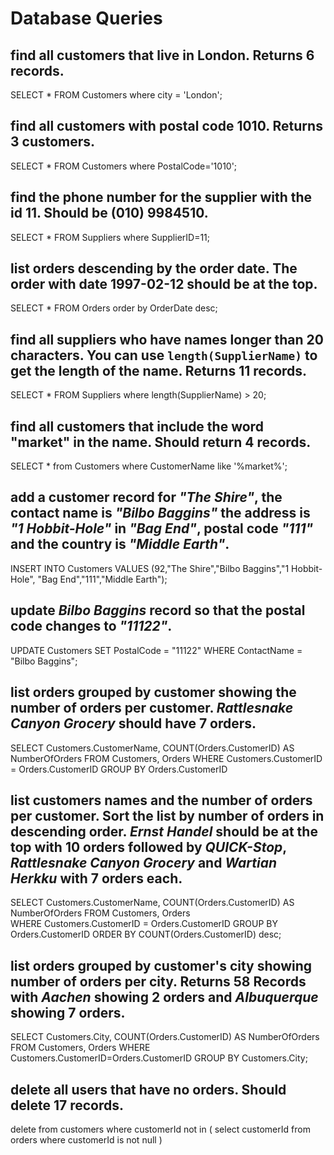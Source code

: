 # Database Queries

## find all customers that live in London. Returns 6 records.

SELECT * FROM Customers where city = 'London';

## find all customers with postal code 1010. Returns 3 customers.

SELECT * FROM Customers where PostalCode='1010';

## find the phone number for the supplier with the id 11. Should be (010) 9984510.

SELECT * FROM Suppliers where SupplierID=11;

## list orders descending by the order date. The order with date 1997-02-12 should be at the top.

SELECT * FROM Orders order by OrderDate desc;

## find all suppliers who have names longer than 20 characters. You can use `length(SupplierName)` to get the length of the name. Returns 11 records.

SELECT * FROM Suppliers where length(SupplierName) > 20;

## find all customers that include the word "market" in the name. Should return 4 records.

SELECT * from Customers where CustomerName like '%market%';

## add a customer record for _"The Shire"_, the contact name is _"Bilbo Baggins"_ the address is _"1 Hobbit-Hole"_ in _"Bag End"_, postal code _"111"_ and the country is _"Middle Earth"_.

INSERT INTO Customers
VALUES (92,"The Shire","Bilbo Baggins","1 Hobbit-Hole", "Bag End","111","Middle Earth");

## update _Bilbo Baggins_ record so that the postal code changes to _"11122"_.


UPDATE Customers SET PostalCode = "11122" WHERE ContactName = "Bilbo Baggins";


## list orders grouped by customer showing the number of orders per customer. _Rattlesnake Canyon Grocery_ should have 7 orders.

SELECT Customers.CustomerName, COUNT(Orders.CustomerID) AS NumberOfOrders
FROM Customers, Orders
WHERE Customers.CustomerID = Orders.CustomerID
GROUP BY Orders.CustomerID

## list customers names and the number of orders per customer. Sort the list by number of orders in descending order. _Ernst Handel_ should be at the top with 10 orders followed by _QUICK-Stop_, _Rattlesnake Canyon Grocery_ and _Wartian Herkku_ with 7 orders each.

SELECT Customers.CustomerName, COUNT(Orders.CustomerID) AS NumberOfOrders
FROM Customers, Orders	
WHERE Customers.CustomerID = Orders.CustomerID
GROUP BY Orders.CustomerID
ORDER BY COUNT(Orders.CustomerID) desc;

## list orders grouped by customer's city showing number of orders per city. Returns 58 Records with _Aachen_ showing 2 orders and _Albuquerque_ showing 7 orders.

SELECT Customers.City, COUNT(Orders.CustomerID) AS NumberOfOrders
FROM Customers, Orders
WHERE Customers.CustomerID=Orders.CustomerID
GROUP BY Customers.City;

## delete all users that have no orders. Should delete 17 records.


delete from customers
where customerId not in (
select customerId
from orders
where customerId is not null
 )